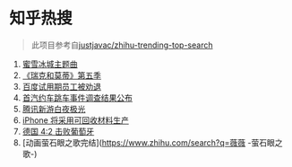 # 知乎热搜

> 此项目参考自[justjavac/zhihu-trending-top-search](https://github.com/justjavac/zhihu-trending-top-search/blob/main/utils.ts)

<!-- BEGIN -->
  <!-- 最后更新时间:Mon Jun 21 2021 07:25:26 GMT+0000 (Coordinated Universal Time) -->
  1. [蜜雪冰城主题曲](https://www.zhihu.com/search?q=蜜雪冰城)
1. [《瑞克和莫蒂》第五季](https://www.zhihu.com/search?q=瑞克和莫蒂)
1. [百度试用期员工被劝退](https://www.zhihu.com/search?q=百度员工被劝退)
1. [首汽约车跳车事件调查结果公布](https://www.zhihu.com/search?q=首汽约车)
1. [腾讯新游白夜极光](https://www.zhihu.com/search?q=白夜极光)
1. [iPhone 将采用可回收材料生产](https://www.zhihu.com/search?q=苹果)
1. [德国 4:2 击败葡萄牙](https://www.zhihu.com/search?q=德国队)
1. [动画萤石眼之歌完结](https://www.zhihu.com/search?q=薇薇 -萤石眼之歌-)
  <!-- END -->